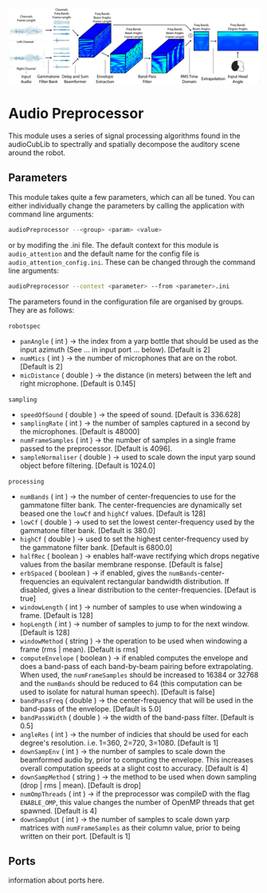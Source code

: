 ![Preprocessor](/doc/images/Model_FeatureExtraction.png?raw=false "Preprocessor")

Audio Preprocessor
===

This module uses a series of signal processing algorithms found in the audioCubLib to spectrally and spatially decompose the auditory scene around the robot.


Parameters
---

This module takes quite a few parameters, which can all be tuned. You can either individually change the parameters by calling the application with command line arguments:

```bash
audioPreprocessor --<group> <param> <value>
```

or by modifing the .ini file. The default context for this module is ```audio_attention``` and the default name for the config file is ```audio_attention_config.ini```. These can be changed through the command line arguments:

```bash
audioPreprocessor --context <parameter> --from <parameter>.ini
```

The parameters found in the configuration file are organised by groups. They are as follows:

```robotspec```
* ```panAngle``` ( int ) &rightarrow; the index from a yarp bottle that should be used as the input azimuth (See ... in input port ... below). [Default is 2]
* ```numMics``` ( int ) &rightarrow; the number of microphones that are on the robot. [Default is 2]
* ```micDistance``` ( double ) &rightarrow; the distance (in meters) between the left and right microphone. [Default is 0.145]

```sampling```
* ```speedOfSound``` ( double ) &rightarrow; the speed of sound. [Default is 336.628]
* ```samplingRate``` ( int ) &rightarrow; the number of samples captured in a second by the microphones. [Default is 48000]
* ```numFrameSamples``` ( int ) &rightarrow; the number of samples in a single frame passed to the preprocessor. [Default is 4096].
* ```sampleNormaliser``` ( double ) &rightarrow; used to scale down the input yarp sound object before filtering. [Default is 1024.0]

```processing```
* ```numBands``` ( int ) &rightarrow; the number of center-frequencies to use for the gammatone filter bank. The center-frequencies are dynamically set beased one the ```lowCf``` and ```highCf``` values. [Default is 128]
* ```lowCf``` ( double ) &rightarrow; used to set the lowest center-frequency used by the gammatone filter bank. [Default is 380.0]
* ```highCf``` ( double ) &rightarrow; used to set the highest center-frequency used by the gammatone filter bank. [Default is 6800.0]
* ```halfRec``` ( boolean ) &rightarrow; enables half-wave rectifying which drops negative values from the basilar membrane response. [Default is false]
* ```erbSpaced``` ( boolean ) &rightarrow; if enabled, gives the ```numBands```-center-frequencies an equivalent rectangular bandwidth distribution. If disabled, gives a linear distribution to the center-frequencies. [Defaut is true]
* ```windowLength``` ( int ) &rightarrow; number of samples to use when windowing a frame. [Default is 128]
* ```hopLength``` ( int ) &rightarrow; number of samples to jump to for the next window. [Default is 128]
* ```windowMethod``` ( string ) &rightarrow; the operation to be used when windowing a frame (rms | mean). [Default is rms]
* ```computeEnvelope``` ( boolean ) &rightarrow; if enabled computes the envelope and does a band-pass of each band-by-beam pairing before extrapolating. When used, the ```numFrameSamples``` should be increased to 16384 or 32768 and the ```numBands``` should be reduced to 64 (this computation can be used to isolate for natural human speech). [Default is false]
* ```bandPassFreq``` ( double ) &rightarrow; the center-frequency that will be used in the band-pass of the envelope. [Default is 5.0]
* ```bandPassWidth``` ( double ) &rightarrow; the width of the band-pass filter. [Default is 0.5]
* ```angleRes``` ( int ) &rightarrow; the number of indicies that should be used for each degree's resolution. i.e. 1=360, 2=720, 3=1080. [Default is 1]
* ```downSampEnv``` ( int ) &rightarrow; the number of samples to scale down the beamformed audio by, prior to computing the envelope. This increases overall computation speeds at a slight cost to accuracy. [Default is 4]
* ```downSampMethod``` ( string ) &rightarrow; the method to be used when down sampling (drop | rms | mean). [Default is drop]
* ```numOmpThreads``` ( int ) &rightarrow; if the preprocessor was compileD with the flag ```ENABLE_OMP```, this value changes the number of OpenMP threads that get spawned. [Default is 4]
* ```downSampOut``` ( int ) &rightarrow; the number of samples to scale down yarp matrices with ```numFrameSamples``` as their column value, prior to being written on their port. [Default is 1]


Ports
-----
information about ports here.